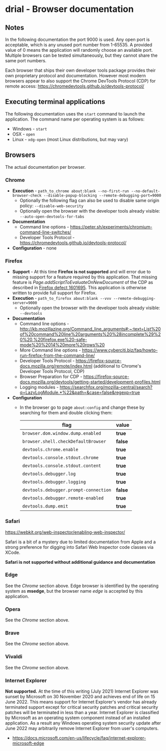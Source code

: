 
<!-- documentation/browsers - This documentation describes browser specific information necessary for testing and execution. -->

# drial - Browser documentation

## Notes
In the following documentation the port 9000 is used.  Any open port is acceptable, which is any unused port number from 1-65535.  A provided value of 0 means the application will randomly choose an available port.  Multiple browsers can be tested simultaneously, but they cannot share the same port numbers.

Each browser that ships their own developer tools package provides their own proprietary protocol and documentation.  However most modern browsers appear to also support the Chrome DevTools Protocol (CDP) for remote access: https://chromedevtools.github.io/devtools-protocol/

## Executing terminal applications
The following documentation uses the `start` command to launch the application.  The command name per operating system is as follows:

* Windows - `start`
* OSX - `open`
* Linux - `xdg-open` (most Linux distributions, but may vary)

## Browsers
The actual documentation per browser.

### Chrome
* **Execution** - `path_to_chrome about:blank --no-first-run --no-default-browser-check --disable-popup-blocking --remote-debugging-port=9000`
  - Optionally the following flag can also be used to disable same origin policy: `--disable-web-security`
  - Optionally open the browser with the developer tools already visible: `--auto-open-devtools-for-tabs`
* **Documentation**
  - Command line options - https://peter.sh/experiments/chromium-command-line-switches/
  - Developer Tools Protocol - https://chromedevtools.github.io/devtools-protocol/
* **Configuration** - none

### Firefox
* **Support** - At this time **Firefox is not supported** and will error due to missing support for a feature required by this application.  That missing feature is *Page.addScriptToEvaluateOnNewDocument* of the CDP as described in [Firefox defect 1601695](https://bugzilla.mozilla.org/show_bug.cgi?id=1601695).  This application is otherwise written to provide full support for Firefox.
* **Execution** - `path_to_firefox about:blank --vvv --remote-debugging-server=9000`
  - Optionally open the browser with the developer tools already visible: `--devtools`
* **Documentation**
  - Command line options - http://kb.mozillazine.org/Command_line_arguments#:~:text=List%20of%20command%20line%20arguments%20%28incomplete%29%20%20,%20firefox.exe%20-safe-mode%20%2014%20more%20rows%20
  - More Command line options - https://www.cyberciti.biz/faq/howto-run-firefox-from-the-command-line/
  - Developer Tools Protocol - https://firefox-source-docs.mozilla.org/remote/index.html (additional to Chrome's Developer Tools Protocol, CDP)
  - Browser Preparation for CDP - https://firefox-source-docs.mozilla.org/devtools/getting-started/development-profiles.html
  - Logging modules - https://searchfox.org/mozilla-central/search?q=LazyLogModule.*%22&path=&case=false&regexp=true
* **Configuration**
  - In the browser go to page `about:config` and change these by searching for them and double clicking them:

    flag | value
    ---|---
    `browser.dom.window.dump.enabled`     | **true**
    `browser.shell.checkDefaultBrowser`   | **false**
    `devtools.chrome.enable`              | **true**
    `devtools.console.stdout.chrome`      | **true**
    `devtools.console.stdout.content`     | **true**
    `devtools.debugger.log`               | **true**
    `devtools.debugger.logging`           | **true**
    `devtools.debugger.prompt-connection` | **false**
    `devtools.debugger.remote-enabled`    | **true**
    `devtools.dump.emit`                  | **true**

### Safari
https://webkit.org/web-inspector/enabling-web-inspector/

Safari is a bit of a mystery due to limited documentation from Apple and a strong preference for digging into Safari Web Inspector code classes via XCode.

**Safari is not supported without additional guidance and documentation**

### Edge
See the *Chrome* section above. Edge browser is identified by the operating system as **msedge**, but the browser name *edge* is accepted by this application.

### Opera
See the *Chrome* section above.

### Brave
See the *Chrome* section above.

### Vivaldi
See the *Chrome* section above.

### Internet Explorer
**Not supported.**  At the time of this writing (July 2021) Internet Explorer was sunset by Microsoft on 30 November 2020 and achieves end of life on 15 June 2022.  This means support for Internet Explorer's vendor has already terminated support except for critical security patches and critical security patches will be terminated in less than a year.  Internet Explorer is classified by Microsoft as an operating system component instead of an installed application.  As a result any Windows operating system security update after June 2022 may arbitrarily remove Internet Explorer from user's computers.

* https://docs.microsoft.com/en-us/lifecycle/faq/internet-explorer-microsoft-edge